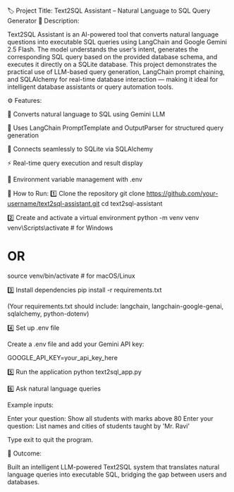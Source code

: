 🏷️ Project Title: Text2SQL Assistant – Natural Language to SQL Query Generator
📖 Description:

Text2SQL Assistant is an AI-powered tool that converts natural language questions into executable SQL queries using LangChain and Google Gemini 2.5 Flash.
The model understands the user’s intent, generates the corresponding SQL query based on the provided database schema, and executes it directly on a SQLite database.
This project demonstrates the practical use of LLM-based query generation, LangChain prompt chaining, and SQLAlchemy for real-time database interaction — making it ideal for intelligent database assistants or query automation tools.

⚙️ Features:

🧠 Converts natural language to SQL using Gemini LLM

🧩 Uses LangChain PromptTemplate and OutputParser for structured query generation

💾 Connects seamlessly to SQLite via SQLAlchemy

⚡ Real-time query execution and result display

🔐 Environment variable management with .env

🚀 How to Run:
1️⃣ Clone the repository
git clone https://github.com/your-username/text2sql-assistant.git
cd text2sql-assistant

2️⃣ Create and activate a virtual environment
python -m venv venv
venv\Scripts\activate     # for Windows
# OR
source venv/bin/activate  # for macOS/Linux

3️⃣ Install dependencies
pip install -r requirements.txt


(Your requirements.txt should include: langchain, langchain-google-genai, sqlalchemy, python-dotenv)

4️⃣ Set up .env file

Create a .env file and add your Gemini API key:

GOOGLE_API_KEY=your_api_key_here

5️⃣ Run the application
python text2sql_app.py

6️⃣ Ask natural language queries

Example inputs:

Enter your question: Show all students with marks above 80
Enter your question: List names and cities of students taught by 'Mr. Ravi'


Type exit to quit the program.

🏁 Outcome:

Built an intelligent LLM-powered Text2SQL system that translates natural language queries into executable SQL, bridging the gap between users and databases.
